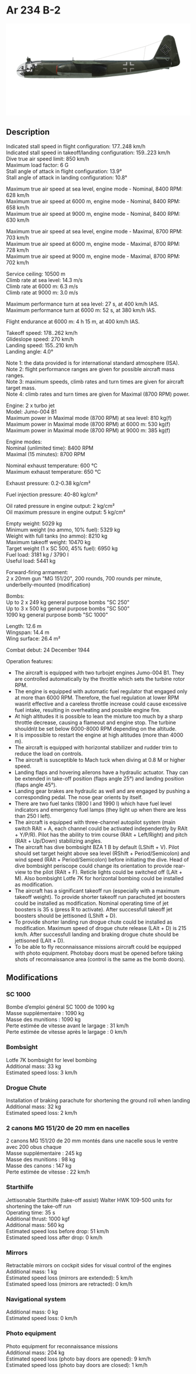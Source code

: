 # Ar 234 B-2  
  
![ar234b2](../images/ar234b2.png)  
  
## Description  
  
Indicated stall speed in flight configuration: 177..248 km/h  
Indicated stall speed in takeoff/landing configuration: 159..223 km/h  
Dive true air speed limit: 850 km/h  
Maximum load factor: 6 G  
Stall angle of attack in flight configuration: 13.9°  
Stall angle of attack in landing configuration: 10.8°  
  
Maximum true air speed at sea level, engine mode - Nominal, 8400 RPM: 628 km/h  
Maximum true air speed at 6000 m, engine mode - Nominal, 8400 RPM: 658 km/h  
Maximum true air speed at 9000 m, engine mode - Nominal, 8400 RPM: 630 km/h  
  
Maximum true air speed at sea level, engine mode - Maximal, 8700 RPM: 703 km/h  
Maximum true air speed at 6000 m, engine mode - Maximal, 8700 RPM: 728 km/h  
Maximum true air speed at 9000 m, engine mode - Maximal, 8700 RPM: 702 km/h  
  
Service ceiling: 10500 m  
Climb rate at sea level: 14.3 m/s  
Climb rate at 6000 m: 6.3 m/s  
Climb rate at 9000 m: 3.0 m/s  
  
Maximum performance turn at sea level: 27 s, at 400 km/h IAS.  
Maximum performance turn at 6000 m: 52 s, at 380 km/h IAS.  
  
Flight endurance at 6000 m: 4 h 15 m, at 400 km/h IAS.  
  
Takeoff speed: 178..262 km/h  
Glideslope speed: 270 km/h  
Landing speed: 155..210 km/h  
Landing angle: 4.0°  
  
Note 1: the data provided is for international standard atmosphere (ISA).  
Note 2: flight performance ranges are given for possible aircraft mass ranges.  
Note 3: maximum speeds, climb rates and turn times are given for aircraft target mass.  
Note 4: climb rates and turn times are given for Maximal (8700 RPM) power.  
  
Engine: 2 x turbo jet  
Model: Jumo-004 B1  
Maximum power in Maximal mode (8700 RPM) at sea level: 810 kg(f)  
Maximum power in Maximal mode (8700 RPM) at 6000 m: 530 kg(f)  
Maximum power in Maximal mode (8700 RPM) at 9000 m: 385 kg(f)  
  
Engine modes:  
Nominal (unlimited time): 8400 RPM  
Maximal (15 minutes): 8700 RPM  
  
Nominal exhaust temperature: 600 °C  
Maximum exhaust temperature: 650 °C  
  
Exhaust pressure: 0.2-0.38 kg/cm²  
  
Fuel injection pressure: 40-80 kg/cm²  
  
Oil rated pressure in engine output: 2 kg/cm²  
Oil maximum pressure in engine output: 5 kg/cm²  
  
Empty weight: 5029 kg  
Minimum weight (no ammo, 10% fuel): 5329 kg  
Weight with full tanks (no ammo): 8210 kg  
Maximum takeoff weight: 10470 kg  
Target weight (1 x SC 500, 45% fuel): 6950 kg  
Fuel load: 3181 kg / 3790 l  
Useful load: 5441 kg  
  
Forward-firing armament:  
2 x 20mm gun "MG 151/20", 200 rounds, 700 rounds per minute, underbelly-mounted (modification)  
  
Bombs:  
Up to 2 x 249 kg general purpose bombs "SC 250"  
Up to 3 x 500 kg general purpose bombs "SC 500"  
1090 kg general purpose bomb "SC 1000"  
  
Length: 12.6 m  
Wingspan: 14.4 m  
Wing surface: 26.4 m²  
  
Combat debut: 24 December 1944  
  
Operation features:  
- The aircraft is equipped with two turbojet engines Jumo-004 B1. They are controlled automatically by the throttle which sets the turbine rotor RPM.  
- The engine is equipped with automatic fuel regulator that engaged only at more than 6000 RPM. Therefore, the fuel regulation at lower RPM wasn\t effective and a careless throttle increase could cause excessive fuel intake, resulting in overheating and possible engine fire.  
- At high altitudes it is possible to lean the mixture too much by a sharp throttle decrease, causing a flameout and engine stop. The turbine shouldn\t be set below 6000-8000 RPM depending on the altitude.  
- It is impossible to restart the engine at high altitudes (more than 4000 m).  
- The aircraft is equipped with horizontal stabilizer and rudder trim to reduce the load on controls.  
- The aircraft is susceptible to Mach tuck when diving at 0.8 M or higher speed.   
- Landing flaps and hovering ailerons have a hydraulic actuator. Thay can be extended in take-off position (flaps angle 25°) and landing position (flaps angle 45°).  
- Landing gear brakes are hydraulic as well and are engaged by pushing a corresponding pedal. The nose gear orients by itself.  
- There are two fuel tanks (1800 l and 1990 l) which have fuel level indicators and emergency fuel lamps (they light up when there are less than 250 l left).  
- The aircraft is equipped with three-channel autopilot system (main switch RAlt + A, each channel could be activated independently by RAlt + Y/P/R). Pilot has the ability to trim course (RAlt + Left/Right) and pitch (RAlt + Up/Down) stabilizing angles.  
- The aircraft has dive bombsight BZA 1 B by default (LShift + V). Pilot should set target height above sea level (RShift + Period/Semicolon) and wind speed (RAlt + Period/Semicolon) before initiating the dive. Head of dive bombsight periscope could change its orientation to provide rear-view to the pilot (RAlt + F). Reticle lights could be switched off (LAlt + M). Also bombsight Lotfe 7K for horizontal bombing could be installed as modification.  
- The aircraft has a significant takeoff run (especially with a maximum takeoff weight). To provide shorter takeoff run parachuted jet boosters could be installed as modification. Nominal operating time of jet boosters is 35 s (press R to activate). After successfull takeoff jet boosters should be jettisoned (LShift + D).  
- To provide shorter landing run drogue chute could be installed as modification. Maximum speed of drogue chute release (LAlt + D) is 215 km/h. After successfull landing and braking drogue chute should be jettisoned (LAlt + D).  
- To be able to fly reconnaissance missions aircraft could be equipped with photo equipment. Photobay doors must be opened before taking shots of reconnaissance area (control is the same as the bomb doors).  
  
## Modifications  
  
  
### SC 1000  
  
Bombe d’emploi général SC 1000 de 1090 kg  
Masse supplémentaire : 1090 kg  
Masse des munitions : 1090 kg  
Perte estimée de vitesse avant le largage : 31 km/h  
Perte estimée de vitesse après le largage : 0 km/h  ﻿
  
### Bombsight  
  
Lotfe 7K bombsight for level bombing  
Additional mass: 33 kg  
Estimated speed loss: 3 km/h  ﻿
  
### Drogue Chute  
  
Installation of braking parachute for shortening the ground roll when landing  
Additional mass: 32 kg  
Estimated speed loss: 2 km/h  ﻿
  
### 2 canons MG 151/20 de 20 mm en nacelles  
  
2 canons MG 151/20 de 20 mm montés dans une nacelle sous le ventre avec 200 obus chaque  
Masse supplémentaire : 245 kg  
Masse des munitions : 98 kg  
Masse des canons : 147 kg  
Perte estimée de vitesse : 22 km/h  ﻿
  
### Starthilfe  
  
Jettisonable Starthilfe (take-off assist) Walter HWK 109-500 units for shortening the take-off run  
Operating time: 35 s  
Additional thrust: 1000 kgf  
Additional mass: 560 kg  
Estimated speed loss before drop: 51 km/h  
Estimated speed loss after drop: 0 km/h  ﻿
  
### Mirrors  
  
Retractable mirrors on cockpit sides for visual control of the engines  
Additional mass: 1 kg  
Estimated speed loss (mirrors are extended): 5 km/h  
Estimated speed loss (mirrors are retracted): 0 km/h  ﻿
  
### Navigational system  
  
  
Additional mass: 0 kg  
Estimated speed loss: 0 km/h  ﻿
  
### Photo equipment  
  
Photo equipment for reconnaissance missions  
Additional mass: 204 kg  
Estimated speed loss (photo bay doors are opened): 9 km/h  
Estimated speed loss (photo bay doors are closed): 1 km/h  
